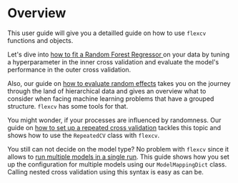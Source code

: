 # Overview

This user guide will give you a detailled guide on how to use `flexcv` functions and objects.

Let's dive into [how to fit a Random Forest Regressor ](guides/rf-regressor.md)on your data by tuning a hyperparameter in the inner cross validation and evaluate the model's performance in the outer cross validation.

Also, our guide on [how to evaluate random effects](random-effects.md) takes you on the journey through the land of hierarchical data and gives an overview what to consider when facing machine learning problems that have a grouped structure. `flexcv` has some tools for that.

You might wonder, if your processes are influenced by randomness. Our guide on [how to set up a repeated cross validation](repeated.md) tackles this topic and shows how to use the `RepeatedCV` class with `flexcv`.

You still can not decide on the model type? No problem with `flexcv` since it allows to [run multiple models in a single run](multiple-models.md). This guide shows how you set up the configuration for multiple models using our `ModelMappingDict` class. Calling nested cross validation using this syntax is easy as can be.
